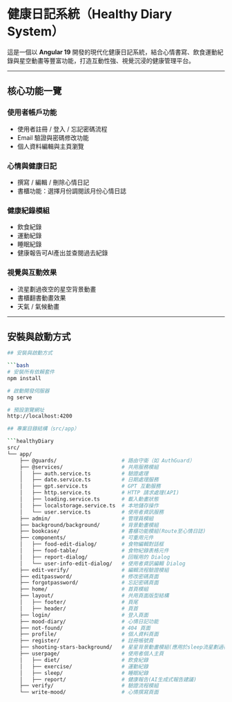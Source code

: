 # 健康日記系統（Healthy Diary System）

這是一個以 **Angular 19** 開發的現代化健康日記系統，結合心情書寫、飲食運動紀錄與星空動畫等豐富功能，打造互動性強、視覺沉浸的健康管理平台。

---

## 核心功能一覽

### 使用者帳戶功能
- 使用者註冊 / 登入 / 忘記密碼流程
- Email 驗證與密碼修改功能
- 個人資料編輯與主頁瀏覽

### 心情與健康日記
- 撰寫 / 編輯 / 刪除心情日記
- 書櫃功能：選擇月份調閱該月份心情日誌

### 健康紀錄模組
- 飲食紀錄
- 運動紀錄
- 睡眠紀錄
- 健康報告可AI產出並查閱過去紀錄

### 視覺與互動效果
- 流星劃過夜空的星空背景動畫
- 書櫃翻書動畫效果
- 天氣 / 氣候動畫

---

## 安裝與啟動方式

```bash
## 安裝與啟動方式

```bash
# 安裝所有依賴套件
npm install

# 啟動開發伺服器
ng serve

# 預設瀏覽網址
http://localhost:4200

## 專案目錄結構（src/app）

```healthyDiary
src/
└── app/
    ├── @guards/                     # 路由守衛（如 AuthGuard）
    ├── @services/                   # 共用服務模組
    │   ├── auth.service.ts          # 驗證處理
    │   ├── date.service.ts          # 日期處理服務
    │   ├── gpt.service.ts           # GPT 互動服務
    │   ├── http.service.ts          # HTTP 請求處理(API)
    │   ├── loading.service.ts       # 載入動畫狀態
    │   ├── localstorage.service.ts  # 本地儲存操作
    │   └── user.service.ts          # 使用者資訊服務
    ├── admin/                       # 管理員模組
    ├── background/background/       # 背景動畫模組
    ├── bookcase/                    # 書櫃功能模組(Route至心情日誌)
    ├── components/                  # 可重用元件
    │   ├── food-edit-dialog/        # 食物編輯對話框
    │   ├── food-table/              # 食物紀錄表格元件
    │   ├── report-dialog/           # 回報用的 Dialog
    │   └── user-info-edit-dialog/   # 使用者資訊編輯 Dialog
    ├── edit-verify/                 # 編輯流程驗證模組
    ├── editpassword/                # 修改密碼頁面
    ├── forgotpassword/              # 忘記密碼頁面
    ├── home/                        # 首頁模組
    ├── layout/                      # 共用頁面版型結構
    │   ├── footer/                  # 頁尾
    │   ├── header/                  # 頁首
    ├── login/                       # 登入頁面
    ├── mood-diary/                  # 心情日記功能
    ├── not-found/                   # 404 頁面
    ├── profile/                     # 個人資料頁面
    ├── register/                    # 註冊帳號頁
    ├── shooting-stars-background/   # 星星背景動畫模組(應用於sleep流星劃過夜空)
    ├── userpage/                    # 使用者個人主頁
    │   ├── diet/                    # 飲食紀錄
    │   ├── exercise/                # 運動紀錄
    │   ├── sleep/                   # 睡眠紀錄
    │   ├── report/                  # 健康報告(AI生成式報告建議)
    ├── verify/                      # 驗證流程模組
    └── write-mood/                  # 心情撰寫頁面
